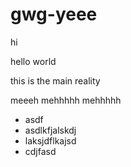# gwg-yeee

hi

hello world

this is the main reality

meeeh mehhhhh mehhhhh

- asdf
- asdlkfjalskdj
- laksjdflkajsd
- cdjfasd
